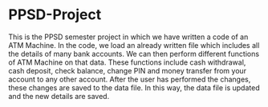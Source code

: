 # PPSD-Project
This is the PPSD semester project in which we have written a code of an ATM Machine. In the code, we load an already written file which includes all the details of many bank accounts. We can then perform different functions of ATM Machine on that data. These functions include cash withdrawal, cash deposit, check balance, change PIN and money transfer from your account to any other account. After the user has performed the changes, these changes are saved to the data file. In this way, the data file is updated and the new details are saved.
